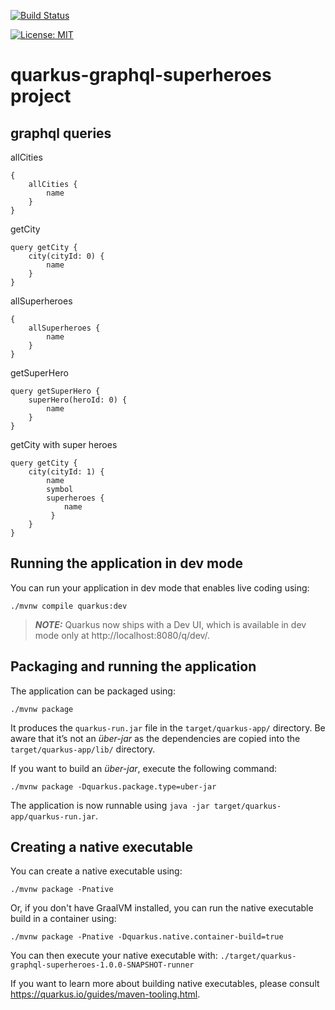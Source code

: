 [![Build Status](https://travis-ci.com/claudioaltamura/quarkus-graphql-superheroes.svg?branch=master)](https://travis-ci.com/claudioaltamura/quarkus-graphql-superheroes)

[![License: MIT](https://img.shields.io/badge/License-MIT-yellow.svg)](https://opensource.org/licenses/MIT)

# quarkus-graphql-superheroes project

## graphql queries

allCities

    {
        allCities {
            name
        }
    }

getCity

    query getCity {
        city(cityId: 0) {
            name
        }
    }

allSuperheroes

    {
        allSuperheroes {
            name
        }
    }

getSuperHero

    query getSuperHero {
        superHero(heroId: 0) {
            name
        }
    }

getCity with super heroes

    query getCity {
        city(cityId: 1) {
            name
            symbol
            superheroes {
                name
             }
        }
    }

## Running the application in dev mode

You can run your application in dev mode that enables live coding using:
```shell script
./mvnw compile quarkus:dev
```

> **_NOTE:_**  Quarkus now ships with a Dev UI, which is available in dev mode only at http://localhost:8080/q/dev/.

## Packaging and running the application

The application can be packaged using:
```shell script
./mvnw package
```
It produces the `quarkus-run.jar` file in the `target/quarkus-app/` directory.
Be aware that it’s not an _über-jar_ as the dependencies are copied into the `target/quarkus-app/lib/` directory.

If you want to build an _über-jar_, execute the following command:
```shell script
./mvnw package -Dquarkus.package.type=uber-jar
```

The application is now runnable using `java -jar target/quarkus-app/quarkus-run.jar`.

## Creating a native executable

You can create a native executable using: 
```shell script
./mvnw package -Pnative
```

Or, if you don't have GraalVM installed, you can run the native executable build in a container using: 
```shell script
./mvnw package -Pnative -Dquarkus.native.container-build=true
```

You can then execute your native executable with: `./target/quarkus-graphql-superheroes-1.0.0-SNAPSHOT-runner`

If you want to learn more about building native executables, please consult https://quarkus.io/guides/maven-tooling.html.
